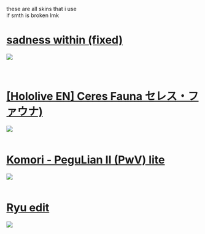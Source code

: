 these are all skins that i use <br>
if smth is broken lmk
<br>
# [sadness within (fixed)](https://mega.nz/file/8yxBgBib#Idj2vcUqzBaxUnjeO6fhIzIOwRCgUhA6oQUUlcpvBQg)
![](https://github.com/InfiTrail/skins/assets/137624518/9e028ff3-6720-48d4-8c81-f4bb4142f3c6)\
<br>
<br>
# [[Hololive EN] Ceres Fauna セレス・ファウナ)](https://infitrail.s-ul.eu/sXzZwNIK)
![](https://github.com/InfiTrail/skins/assets/137624518/d92984cb-5186-4e0f-bd49-86490a2abd4d)
<br>
<br>
# [Komori - PeguLian II (PwV) lite](https://infitrail.s-ul.eu/uy4DyoNl)
![](https://github.com/InfiTrail/skins/assets/137624518/b79a50f2-ecfe-4a2b-9303-cd1ce18d5977)
<br>
<br>
# [Ryu edit](https://infitrail.s-ul.eu/HBxO6icR)
![](https://github.com/InfiTrail/skins/assets/137624518/442c6f6d-a063-4dfb-82a1-86bb25ae5206)
<br>

